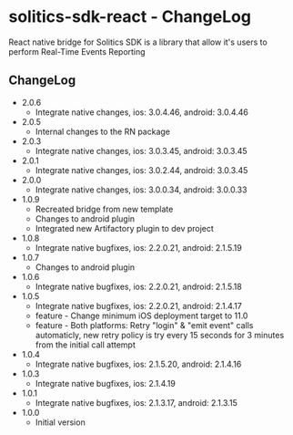 # solitics-sdk-react - ChangeLog
 
React native bridge for Solitics SDK is a library that allow it's users to perform Real-Time Events Reporting

## ChangeLog
- 2.0.6
    - Integrate native changes, ios: 3.0.4.46, android: 3.0.4.46
- 2.0.5
    - Internal changes to the RN package
- 2.0.3
    - Integrate native changes, ios: 3.0.3.45, android: 3.0.3.45
- 2.0.1
    - Integrate native changes, ios: 3.0.2.44, android: 3.0.3.45
- 2.0.0
    - Integrate native changes, ios: 3.0.0.34, android: 3.0.0.33
- 1.0.9
    - Recreated bridge from new template
    - Changes to android plugin
    - Integrated new Artifactory plugin to dev project
- 1.0.8
    - Integrate native bugfixes, ios: 2.2.0.21, android: 2.1.5.19
- 1.0.7
    - Changes to android plugin
- 1.0.6
    - Integrate native bugfixes, ios: 2.2.0.21, android: 2.1.5.18
- 1.0.5
    - Integrate native bugfixes, ios: 2.2.0.21, android: 2.1.4.17
    - feature - Change minimum iOS deployment target to 11.0
    - feature - Both platforms: Retry "login" & "emit event" calls automaticly, new retry policy is try every 15 seconds for 3 minutes from the initial call attempt
- 1.0.4
    - Integrate native bugfixes, ios: 2.1.5.20, android: 2.1.4.16
- 1.0.3
    - Integrate native bugfixes, ios: 2.1.4.19
- 1.0.1
    - Integrate native bugfixes, ios: 2.1.3.17, android: 2.1.3.15
- 1.0.0
    - Initial version
